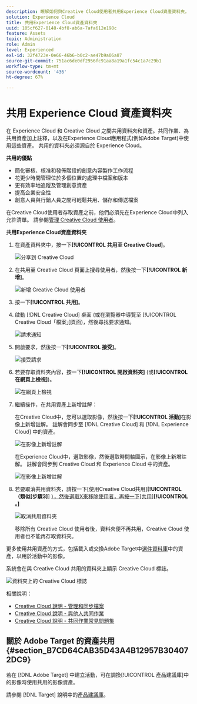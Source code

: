 ```yaml
---
description: 瞭解如何與Creative Cloud使用者共用Experience Cloud資產資料夾。
solution: Experience Cloud
title: 共用Experience Cloud資產資料夾
uuid: 105cf627-0148-4bf8-ab6a-7afa612e198c
feature: Assets
topic: Administration
role: Admin
level: Experienced
exl-id: 32f4723e-0e66-46b6-b0c2-ae47b9a06a87
source-git-commit: 751ac6de0df2956fc91aa8a19a1fc54c1a7c29b1
workflow-type: tm+mt
source-wordcount: '436'
ht-degree: 67%

---
```


# 共用 Experience Cloud 資產資料夾

在 Experience Cloud 和 Creative Cloud 之間共用資料夾和資產。共同作業、為共用資產加上註釋，以及在Experience Cloud應用程式(例如Adobe Target)中使用這些資產。 共用的資料夾必須源自於 Experience Cloud。

**共用的優點**

* 簡化審核、核准和發佈階段的創意內容製作工作流程
* 花更少時間管理位於多個位置的處理中檔案和版本
* 更有效率地追蹤及管理創意資產
* 提高企業安全性
* 創意人員與行銷人員之間可輕鬆共用、儲存和傳送檔案

在Creative Cloud使用者存取資產之前，他們必須先在Experience Cloud中列入允許清單。 請參閱[管理 Creative Cloud 使用者](manage-cc-users.md)。

**共用Experience Cloud資產資料夾**

1. 在資產資料夾中，按一下&#x200B;**[!UICONTROL 共用至 Creative Cloud]**。

   ![分享到 Creative Cloud](../../assets/asset-share-cc.png)
1. 在共用至 Creative Cloud 頁面上搜尋使用者，然後按一下&#x200B;**[!UICONTROL 新增]**。

   ![新增 Creative Cloud 使用者](../../assets/asset-share-cc-page.png)

1. 按一下&#x200B;**[!UICONTROL 共用]**。
1. 啟動 [!DNL Creative Cloud] 桌面 (或在瀏覽器中導覽至 [!UICONTROL Creative Cloud「檔案」]頁面)，然後尋找要求通知。

   ![請求通知](../../assets/cc_share_request.png)
1. 開啟要求，然後按一下&#x200B;**[!UICONTROL 接受]**。

   ![接受請求](../../assets/cc_share_accept.png)
1. 若要存取資料夾內容，按一下&#x200B;**[!UICONTROL 開啟資料夾]** (或&#x200B;**[!UICONTROL 在網頁上檢視]**)。

   ![在網頁上檢視](../../assets/creative_cloud_open_folder.png)
1. 繼續操作，在共用資產上新增註解：

   在Creative Cloud中，您可以選取影像，然後按一下&#x200B;**[!UICONTROL 活動]**&#x200B;在影像上新增註解。 註解會同步至 [!DNL Creative Cloud] 和 [!DNL Experience Cloud] 中的資產。

   ![在影像上新增註解](../../assets/asset_comment_cc.png)

   在Experience Cloud中，選取影像，然後選取時間軸圖示，在影像上新增註解。 註解會同步到 Creative Cloud 和 Experience Cloud 中的資產。

   ![在影像上新增註解](../../assets/asset_comment_mac.png)

1. 若要取消共用資料夾，請按一下[使用Creative Cloud共用]&#x200B;**[!UICONTROL （類似[步驟3]**] [），然後選取X來移除使用者，再按一下[共用]](share.md)**[!UICONTROL 。]**

   ![取消共用資料夾](../../assets/asset_remove_user.png)

   移除所有 Creative Cloud 使用者後，資料夾便不再共用，Creative Cloud 使用者也不能再存取資料夾。

更多使用共用資產的方式，包括載入或交換Adobe Target中[選件資料庫](https://experienceleague.adobe.com/docs/target/using/experiences/offers/manage-content.html)中的資產，以用於活動中的影像。

系統會在與 Creative Cloud 共用的資料夾上顯示 Creative Cloud 標誌。

![資料夾上的 Creative Cloud 標誌](../../assets/asset-cc-logo.png)

相關說明：

* [Creative Cloud 說明 - 管理和同步檔案](https://helpx.adobe.com/tw/creative-cloud/help/sync-creative-cloud-files.html)
* [Creative Cloud 說明 - 與他人共同作業](https://helpx.adobe.com/tw/creative-cloud/help/collaboration.html)
* [Creative Cloud 說明 - 共同作業常見問題集](https://helpx.adobe.com/tw/creative-cloud/help/collaboration-faq.html)

## 關於 Adobe Target 的資產共用 {#section_B7CD64CAB35D43A4B12957B304072DC9}

若在 [!DNL Adobe Target] 中建立活動，可在調換[!UICONTROL 產品建議庫]中的影像時使用共用的影像資產。

請參閱 [!DNL Target] 說明中的[產品建議庫](https://experienceleague.adobe.com/docs/target/using/experiences/offers/manage-content.html)。